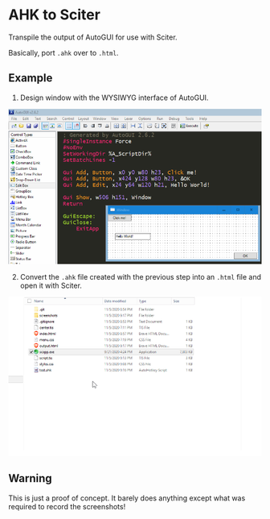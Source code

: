 # AHK to Sciter

Transpile the output of AutoGUI for use with Sciter.

Basically, port `.ahk` over to `.html`.

## Example

1. Design window with the WYSIWYG interface of AutoGUI.

![autogui](screenshots/AutoGUI.png)

2. Convert the `.ahk` file created with the previous step into an `.html` file and open it with Sciter.

![open](screenshots/open.gif)

## Warning

This is just a proof of concept.  It barely does anything except what was required to record the screenshots!